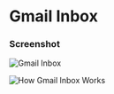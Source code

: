 # Gmail Inbox

### Screenshot

![Gmail Inbox](https://user-images.githubusercontent.com/19285811/70840878-98eb5d00-1e50-11ea-9109-06094e6110be.png)

![How Gmail Inbox Works](https://user-images.githubusercontent.com/19285811/70840900-cf28dc80-1e50-11ea-89f4-93ae36e1847b.gif)

